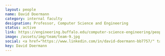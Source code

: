 ```yaml
---
layout: people
name: David Doermann
category: internal faculty
designation: Professor, Computer Science and Engineering
status: active
link: https://engineering.buffalo.edu/computer-science-engineering/people/faculty-directory/david-doermann.html
image: /assets/img/team/team-9.jpg
social: <a href="https://www.linkedin.com/in/david-doermann-bb7757/" target="_blank"><i class="icofont-linkedin"></i></a><a href="https://cse.buffalo.edu/~doermann/" target="_blank"><i class="icofont-web"></i></a><a href="mailto:doermann@buffalo.edu" target="_blank"><i class="icofont-email"></i></a>
key: David Doermann
---
```



